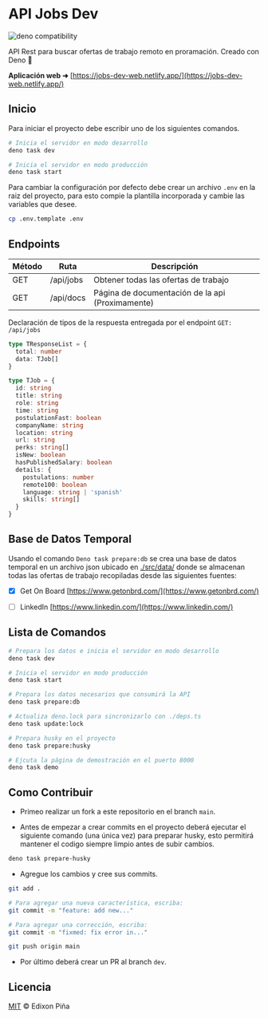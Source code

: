 # API Jobs Dev

![deno compatibility](https://shield.deno.dev/deno/1.31.2)

API Rest para buscar ofertas de trabajo remoto en proramación. Creado con Deno 🦕

**Aplicación web &#x279c;**  [https://jobs-dev-web.netlify.app/](https://jobs-dev-web.netlify.app/)

## Inicio

Para iniciar el proyecto debe escribir uno de los siguientes comandos.

```sh
# Inicia el servidor en modo desarrollo
deno task dev

# Inicia el servidor en modo producción
deno task start
```

Para cambiar la configuración por defecto debe crear un archivo `.env` en la raiz del proyecto, para esto compie la
plantilla incorporada y cambie las variables que desee.

```sh
cp .env.template .env
```

## Endpoints

| Método | Ruta      | Descripción                                      |
| ------ | --------- | ------------------------------------------------ |
| GET    | /api/jobs | Obtener todas las ofertas de trabajo             |
| GET    | /api/docs | Página de documentación de la api (Proximamente) |

Declaración de tipos de la respuesta entregada por el endpoint `GET: /api/jobs`

```ts
type TResponseList = {
  total: number
  data: TJob[]
}

type TJob = {
  id: string
  title: string
  role: string
  time: string
  postulationFast: boolean
  companyName: string
  location: string
  url: string
  perks: string[]
  isNew: boolean
  hasPublishedSalary: boolean
  details: {
    postulations: number
    remote100: boolean
    language: string | 'spanish'
    skills: string[]
  }
}
```

## Base de Datos Temporal

Usando el comando `Deno task prepare:db` se crea una base de datos temporal en un archivo json ubicado en
[./src/data/](./src/data/) donde se almacenan todas las ofertas de trabajo recopiladas desde las siguientes fuentes:

- [x] Get On Board [https://www.getonbrd.com/](https://www.getonbrd.com/)

- [ ] LinkedIn [https://www.linkedin.com/](https://www.linkedin.com/)

## Lista de Comandos

```sh
# Prepara los datos e inicia el servidor en modo desarrollo
deno task dev

# Inicia el servidor en modo producción
deno task start

# Prepara los datos necesarios que consumirá la API
deno task prepare:db

# Actualiza deno.lock para sincronizarlo con ./deps.ts
deno task update:lock

# Prepara husky en el proyecto
deno task prepare:husky

# Ejcuta la página de demostración en el puerto 8000
deno task demo
```

## Como Contribuir

- Primeo realizar un fork a este repositorio en el branch `main`.

- Antes de empezar a crear commits en el proyecto deberá ejecutar el siguiente comando (una única vez) para preparar
  husky, esto permitirá mantener el codigo siempre limpio antes de subir cambios.

```sh
deno task prepare-husky
```

- Agregue los cambios y cree sus commits.

```sh
git add .

# Para agregar una nueva característica, escriba:
git commit -m "feature: add new..."

# Para agregar una corrección, escriba:
git commit -m "fixmed: fix error in..."

git push origin main
```

- Por último deberá crear un PR al branch `dev`.

## Licencia

[MIT](https://github.com/EdixonAlberto/api-getonboard/blob/main/LICENSE) &copy; Edixon Piña
